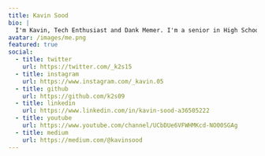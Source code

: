 ```yaml
---
title: Kavin Sood
bio: |
  I'm Kavin, Tech Enthusiast and Dank Memer. I'm a senior in High School pursuing Math and Science with a keen interest in CS, IT and Robotics. I am the Founder and Director of SHISTECH and the IT Captain of my School. I love playing basketball, swimming, playing Doom, Halo and listening to Hip Hop.
avatar: /images/me.png
featured: true
social:
  - title: twitter
    url: https://twitter.com/_k2s15
  - title: instagram
    url: https://www.instagram.com/_kavin.05
  - title: github
    url: https://github.com/k2s09
  - title: linkedin
    url: https://www.linkedin.com/in/kavin-sood-a36505222
  - title: youtube
    url: https://www.youtube.com/channel/UCbDUe6VFWHMKcd-NO00SGAg
  - title: medium
    url: https://medium.com/@kavinsood
---
```

